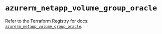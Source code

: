 # `azurerm_netapp_volume_group_oracle`

Refer to the Terraform Registry for docs: [`azurerm_netapp_volume_group_oracle`](https://registry.terraform.io/providers/hashicorp/azurerm/4.38.0/docs/resources/netapp_volume_group_oracle).

